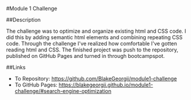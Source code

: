 #Module 1 Challenge

##Description

The challenge was to optimize and organize existing html and CSS code.
I did this by adding semantic html elements and combining repeating CSS code.
Through the challenge I've realized how comfortable I've gotten reading html and CSS.
The finished project was push to the repository, published on GitHub Pages and turned in through bootcampspot.

##Links

* To Repository: https://github.com/BlakeGeorgii/module1-challenge
* To GitHub Pages: https://blakegeorgii.github.io/module1-challenge/#search-engine-optimization

